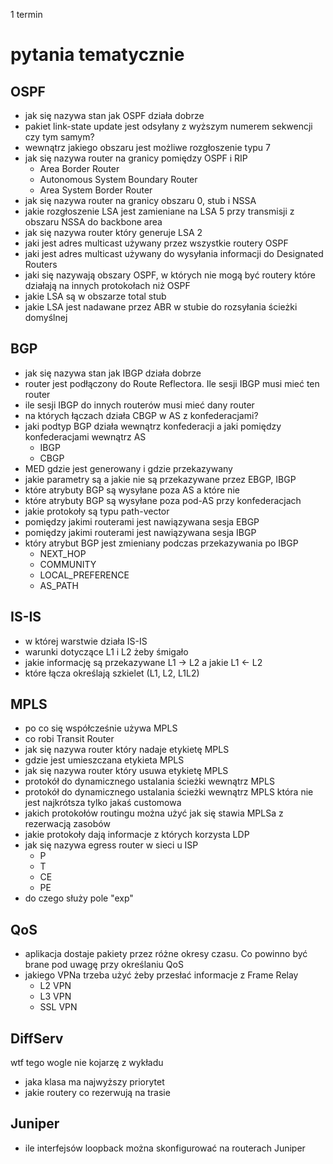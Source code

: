 1 termin

# pytania tematycznie

## OSPF

- jak się nazywa stan jak OSPF działa dobrze
- pakiet link-state update jest odsyłany z wyższym numerem sekwencji czy tym samym?
- wewnątrz jakiego obszaru jest możliwe rozgłoszenie typu 7
- jak się nazywa router na granicy pomiędzy OSPF i RIP
    - Area Border Router
    - Autonomous System Boundary Router
    - Area System Border Router
- jak się nazywa router na granicy obszaru 0, stub i NSSA
- jakie rozgłoszenie LSA jest zamieniane na LSA 5 przy transmisji z obszaru NSSA do backbone area
- jak się nazywa router który generuje LSA 2
- jaki jest adres multicast używany przez wszystkie routery OSPF
- jaki jest adres multicast używany do wysyłania informacji do Designated Routers
- jaki się nazywają obszary OSPF, w których nie mogą być routery które działają na innych protokołach niż OSPF
- jakie LSA są w obszarze total stub
- jakie LSA jest nadawane przez ABR w stubie do rozsyłania ścieżki domyślnej

## BGP

- jak się nazywa stan jak IBGP działa dobrze
- router jest podłączony do Route Reflectora. Ile sesji IBGP musi mieć ten router
- ile sesji IBGP do innych routerów musi mieć dany router
- na których łączach działa CBGP w AS z konfederacjami?
- jaki podtyp BGP działa wewnątrz konfederacji a jaki pomiędzy konfederacjami wewnątrz AS
    - IBGP
    - CBGP
- MED gdzie jest generowany i gdzie przekazywany
- jakie parametry są a jakie nie są przekazywane przez EBGP, IBGP
- które atrybuty BGP są wysyłane poza AS a które nie
- które atrybuty BGP są wysyłane poza pod-AS przy konfederacjach
- jakie protokoły są typu path-vector
- pomiędzy jakimi routerami jest nawiązywana sesja EBGP 
- pomiędzy jakimi routerami jest nawiązywana sesja IBGP 
- który atrybut BGP jest zmieniany podczas przekazywania po IBGP
    - NEXT_HOP
    - COMMUNITY
    - LOCAL_PREFERENCE
    - AS_PATH

 

## IS-IS

- w której warstwie działa IS-IS
- warunki dotyczące L1 i L2 żeby śmigało
- jakie informację są przekazywane L1 -> L2 a jakie L1 <- L2
- które łącza określają szkielet (L1, L2, L1L2)

## MPLS

- po co się współcześnie używa MPLS
- co robi Transit Router
- jak się nazywa router który nadaje etykietę MPLS
- gdzie jest umieszczana etykieta MPLS
- jak się nazywa router który usuwa etykietę MPLS
- protokół do dynamicznego ustalania ścieżki wewnątrz MPLS
- protokół do dynamicznego ustalania ścieżki wewnątrz MPLS która nie jest najkrótsza tylko jakaś customowa
- jakich protokołów routingu można użyć jak się stawia MPLSa z rezerwacją zasobów
- jakie protokoły dają informacje z których korzysta LDP
- jak się nazywa egress router w sieci u ISP
    - P
    - T
    - CE
    - PE
- do czego służy pole "exp"

## QoS

- aplikacja dostaje pakiety przez różne okresy czasu. Co powinno być brane pod uwagę przy określaniu QoS
- jakiego VPNa trzeba użyć żeby przesłać informacje z Frame Relay
    - L2 VPN
    - L3 VPN
    - SSL VPN

## DiffServ

wtf tego wogle nie kojarzę z wykładu

- jaka klasa ma najwyższy priorytet
- jakie routery co rezerwują na trasie

## Juniper

- ile interfejsów loopback można skonfigurować na routerach Juniper
